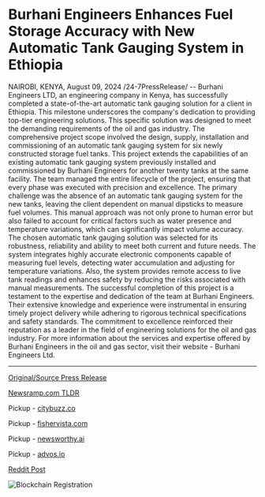 # Burhani Engineers Enhances Fuel Storage Accuracy with New Automatic Tank Gauging System in Ethiopia

NAIROBI, KENYA, August 09, 2024 /24-7PressRelease/ -- Burhani Engineers LTD, an engineering company in Kenya, has successfully completed a state-of-the-art automatic tank gauging solution for a client in Ethiopia. This milestone underscores the company's dedication to providing top-tier engineering solutions. This specific solution was designed to meet the demanding requirements of the oil and gas industry.  The comprehensive project scope involved the design, supply, installation and commissioning of an automatic tank gauging system for six newly constructed storage fuel tanks. This project extends the capabilities of an existing automatic tank gauging system previously installed and commissioned by Burhani Engineers for another twenty tanks at the same facility. The team managed the entire lifecycle of the project, ensuring that every phase was executed with precision and excellence.  The primary challenge was the absence of an automatic tank gauging system for the new tanks, leaving the client dependent on manual dipsticks to measure fuel volumes. This manual approach was not only prone to human error but also failed to account for critical factors such as water presence and temperature variations, which can significantly impact volume accuracy.  The chosen automatic tank gauging solution was selected for its robustness, reliability and ability to meet both current and future needs. The system integrates highly accurate electronic components capable of measuring fuel levels, detecting water accumulation and adjusting for temperature variations. Also, the system provides remote access to live tank readings and enhances safety by reducing the risks associated with manual measurements.  The successful completion of this project is a testament to the expertise and dedication of the team at Burhani Engineers. Their extensive knowledge and experience were instrumental in ensuring timely project delivery while adhering to rigorous technical specifications and safety standards. The commitment to excellence reinforced their reputation as a leader in the field of engineering solutions for the oil and gas industry.  For more information about the services and expertise offered by Burhani Engineers in the oil and gas sector, visit their website - Burhani Engineers Ltd. 

---

[Original/Source Press Release](https://www.24-7pressrelease.com/press-release/513247/burhani-engineers-enhances-fuel-storage-accuracy-with-new-automatic-tank-gauging-system-in-ethiopia)
                    

[Newsramp.com TLDR](https://newsramp.com/curated-news/burhani-engineers-completes-state-of-the-art-tank-gauging-solution-in-ethiopia/c1b28b96fda5115226be23a325b7af8f) 


Pickup - [citybuzz.co](https://citybuzz.co/2024/08/09/burhani-engineers-implements-advanced-automatic-tank-gauging-system-in-ethiopia)

Pickup - [fishervista.com](https://fishervista.com/en/burhani-engineers-revolutionizes-fuel-storage-in-ethiopia-with-advanced-tank-gauging-system/20245605)

Pickup - [newsworthy.ai](https://newsworthy.ai/curated/burhani-engineers-implements-advanced-automatic-tank-gauging-system-in-ethiopia/20245605)

Pickup - [advos.io](https://advos.io/en/burhani-engineers-enhances-fuel-storage-accuracy-in-ethiopia-with-new-tank-gauging-system/20245605)
 



[Reddit Post](https://www.reddit.com/r/Business_NewsRamp/comments/1ente16/burhani_engineers_completes_stateoftheart_tank/) 



![Blockchain Registration](https://cdn.newsramp.app/24-7PressRelease/qrcode/248/9/eachOdon.webp)